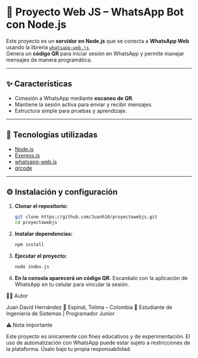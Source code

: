 # 📲 Proyecto Web JS – WhatsApp Bot con Node.js

Este proyecto es un **servidor en Node.js** que se conecta a **WhatsApp Web** usando la librería [`whatsapp-web.js`](https://github.com/pedroslopez/whatsapp-web.js).  
Genera un **código QR** para iniciar sesión en WhatsApp y permite manejar mensajes de manera programática.

---

## ✨ Características
- Conexión a WhatsApp mediante **escaneo de QR**.  
- Mantiene la sesión activa para enviar y recibir mensajes.  
- Estructura simple para pruebas y aprendizaje.  

---

## 🚀 Tecnologías utilizadas
- [Node.js](https://nodejs.org/)  
- [Express.js](https://expressjs.com/)  
- [whatsapp-web.js](https://github.com/pedroslopez/whatsapp-web.js)  
- [qrcode](https://www.npmjs.com/package/qrcode)  

---

## ⚙️ Instalación y configuración

1. **Clonar el repositorio:**
   ```bash
   git clone https://github.com/Juanh10/proyectowebjs.git
   cd proyectowebjs

2. **Instalar dependencias:**
   ```bash
   npm install

3. **Ejecutar el proyecto:**
   ```bash
   node index.js

4. **En la consola aparecerá un código QR.**
Escanéalo con la aplicación de WhatsApp en tu celular para vincular la sesión.

👨‍💻 Autor

Juan David Hernández
📍 Espinal, Tolima – Colombia
💼 Estudiante de Ingeniería de Sistemas | Programador Junior

⚠️ Nota importante

Este proyecto es únicamente con fines educativos y de experimentación.
El uso de automatización con WhatsApp puede estar sujeto a restricciones de la plataforma.
Úsalo bajo tu propia responsabilidad.
